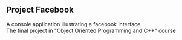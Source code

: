 ## Project Facebook

A console application illustrating a facebook interface.  
The final project in "Object Oriented Programming and C++" course
